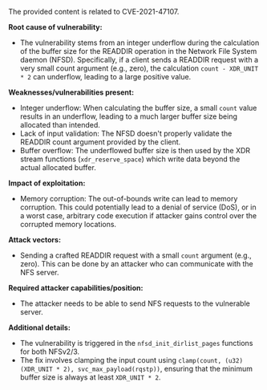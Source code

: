 The provided content is related to CVE-2021-47107.

**Root cause of vulnerability:**
- The vulnerability stems from an integer underflow during the calculation of the buffer size for the READDIR operation in the Network File System daemon (NFSD). Specifically, if a client sends a READDIR request with a very small count argument (e.g., zero), the calculation `count - XDR_UNIT * 2` can underflow, leading to a large positive value.

**Weaknesses/vulnerabilities present:**
- Integer underflow: When calculating the buffer size, a small `count` value results in an underflow, leading to a much larger buffer size being allocated than intended.
- Lack of input validation: The NFSD doesn't properly validate the READDIR count argument provided by the client.
- Buffer overflow: The underflowed buffer size is then used by the XDR stream functions (`xdr_reserve_space`) which write data beyond the actual allocated buffer.

**Impact of exploitation:**
- Memory corruption: The out-of-bounds write can lead to memory corruption. This could potentially lead to a denial of service (DoS), or in a worst case, arbitrary code execution if attacker gains control over the corrupted memory locations.

**Attack vectors:**
- Sending a crafted READDIR request with a small `count` argument (e.g., zero). This can be done by an attacker who can communicate with the NFS server.

**Required attacker capabilities/position:**
- The attacker needs to be able to send NFS requests to the vulnerable server.

**Additional details:**
- The vulnerability is triggered in the `nfsd_init_dirlist_pages` functions for both NFSv2/3.
- The fix involves clamping the input count using `clamp(count, (u32)(XDR_UNIT * 2), svc_max_payload(rqstp))`, ensuring that the minimum buffer size is always at least `XDR_UNIT * 2`.